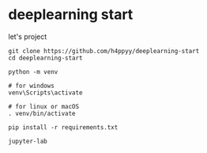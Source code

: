 # deeplearning start

let's project
```
git clone https://github.com/h4ppyy/deeplearning-start
cd deeplearning-start

python -m venv

# for windows
venv\Scripts\activate

# for linux or macOS
. venv/bin/activate

pip install -r requirements.txt

jupyter-lab
```